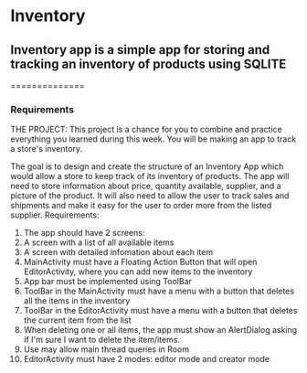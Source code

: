 # Inventory

## Inventory app is a simple app for storing and tracking an inventory of products using SQLITE
==============

### Requirements

THE PROJECT:
This project is a chance for you to combine and practice everything you learned during this week. You will be making an app to track a store's inventory.

The goal is to design and create the structure of an Inventory App which would allow a store to keep track of its inventory of products. The app will need to store information about price, quantity available, supplier, and a picture of the product. It will also need to allow the user to track sales and shipments and make it easy for the user to order more from the listed supplier.
Requirements:
1. The app should have 2 screens:
1. A screen with a list of all available items
2. A screen with detailed infomation about each item
2. MainActivity must have a Floating Action Button that will open EditorActivity, where you can add new items to the inventory
3. App bar must be implemented using ToolBar
4. ToolBar in the MainActivity must have a menu with a button that deletes all the items in the inventory
5. ToolBar in the EditorActivity must have a menu with a button that deletes the current item from the list
6. When deleting one or all items, the app must show an AlertDialog asking if I'm sure I want to delete the item/items.
7. Use may allow main thread queries in Room
8. EditorActivity must have 2 modes: editor mode and creator mode

